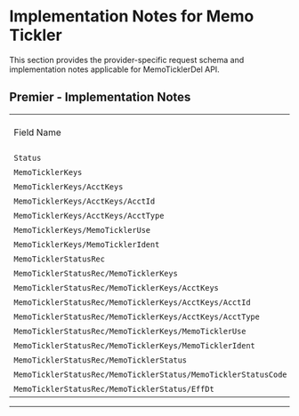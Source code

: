 # Implementation Notes for Memo Tickler

This section provides the provider-specific request schema and implementation notes applicable for MemoTicklerDel API.


<!--
type: tab
titles: Premier
-->

## Premier - Implementation Notes

<table cellspacing="0">
    <col />
    <col />
    <col />
    <col />
    <tbody>
        <tr>
            <td>Field Name</td>
            <td>Core Usage</td>
            <td>Core Field Length</td>
            <td>Implementation Note</td>
        </tr>
        <tr>
            <td><code>Status</code></td>
            <td>&#160;</td>
            <td>&#160;</td>
            <td>&#160;</td>
        </tr>
        <tr>
            <td><code>MemoTicklerKeys</code></td>
            <td>&#160;</td>
            <td>&#160;</td>
            <td>&#160;</td>
        </tr>
        <tr>
            <td><code>MemoTicklerKeys/AcctKeys</code></td>
            <td>&#160;</td>
            <td>&#160;</td>
            <td>&#160;</td>
        </tr>
        <tr>
            <td><code>MemoTicklerKeys/AcctKeys/AcctId</code></td>
            <td>&#160;</td>
            <td>&#160;</td>
            <td>&#160;</td>
        </tr>
        <tr>
            <td><code>MemoTicklerKeys/AcctKeys/AcctType</code></td>
            <td>&#160;</td>
            <td>&#160;</td>
            <td>&#160;</td>
        </tr>
        <tr>
            <td><code>MemoTicklerKeys/MemoTicklerUse</code></td>
            <td>&#160;</td>
            <td>&#160;</td>
            <td>&#160;</td>
        </tr>
        <tr>
            <td><code>MemoTicklerKeys/MemoTicklerIdent</code></td>
            <td>&#160;</td>
            <td>&#160;</td>
            <td>&#160;</td>
        </tr>
        <tr>
            <td><code>MemoTicklerStatusRec</code></td>
            <td>&#160;</td>
            <td>&#160;</td>
            <td>&#160;</td>
        </tr>
        <tr>
            <td><code>MemoTicklerStatusRec/MemoTicklerKeys</code></td>
            <td>&#160;</td>
            <td>&#160;</td>
            <td>&#160;</td>
        </tr>
        <tr>
            <td><code>MemoTicklerStatusRec/MemoTicklerKeys/AcctKeys</code></td>
            <td>&#160;</td>
            <td>&#160;</td>
            <td>&#160;</td>
        </tr>
        <tr>
            <td><code>MemoTicklerStatusRec/MemoTicklerKeys/AcctKeys/AcctId</code></td>
            <td>&#160;</td>
            <td>&#160;</td>
            <td>&#160;</td>
        </tr>
        <tr>
            <td><code>MemoTicklerStatusRec/MemoTicklerKeys/AcctKeys/AcctType</code></td>
            <td>&#160;</td>
            <td>&#160;</td>
            <td>&#160;</td>
        </tr>
        <tr>
            <td><code>MemoTicklerStatusRec/MemoTicklerKeys/MemoTicklerUse</code></td>
            <td>&#160;</td>
            <td>&#160;</td>
            <td>&#160;</td>
        </tr>
        <tr>
            <td><code>MemoTicklerStatusRec/MemoTicklerKeys/MemoTicklerIdent</code></td>
            <td>&#160;</td>
            <td>&#160;</td>
            <td>&#160;</td>
        </tr>
        <tr>
            <td><code>MemoTicklerStatusRec/MemoTicklerStatus</code></td>
            <td>&#160;</td>
            <td>&#160;</td>
            <td>&#160;</td>
        </tr>
        <tr>
            <td><code>MemoTicklerStatusRec/MemoTicklerStatus/MemoTicklerStatusCode</code></td>
            <td>&#160;</td>
            <td>&#160;</td>
            <td>&#160;</td>
        </tr>
        <tr>
            <td><code>MemoTicklerStatusRec/MemoTicklerStatus/EffDt</code></td>
            <td>&#160;</td>
            <td>&#160;</td>
            <td>&#160;</td>
        </tr>
    </tbody>
</table>

---

<!--
type: tab-end -->
